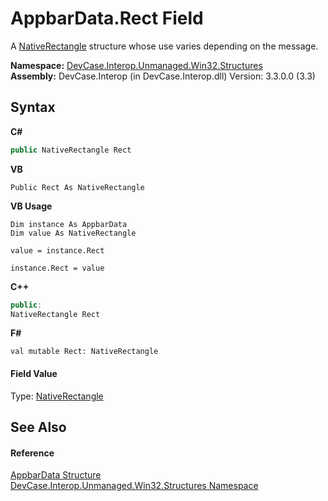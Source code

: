# AppbarData.Rect Field
 

A <a href="T_DevCase_Interop_Unmanaged_Win32_Structures_NativeRectangle">NativeRectangle</a> structure whose use varies depending on the message.

**Namespace:**&nbsp;<a href="N_DevCase_Interop_Unmanaged_Win32_Structures">DevCase.Interop.Unmanaged.Win32.Structures</a><br />**Assembly:**&nbsp;DevCase.Interop (in DevCase.Interop.dll) Version: 3.3.0.0 (3.3)

## Syntax

**C#**<br />
``` C#
public NativeRectangle Rect
```

**VB**<br />
``` VB
Public Rect As NativeRectangle
```

**VB Usage**<br />
``` VB Usage
Dim instance As AppbarData
Dim value As NativeRectangle

value = instance.Rect

instance.Rect = value
```

**C++**<br />
``` C++
public:
NativeRectangle Rect
```

**F#**<br />
``` F#
val mutable Rect: NativeRectangle
```


#### Field Value
Type: <a href="T_DevCase_Interop_Unmanaged_Win32_Structures_NativeRectangle">NativeRectangle</a>

## See Also


#### Reference
<a href="T_DevCase_Interop_Unmanaged_Win32_Structures_AppbarData">AppbarData Structure</a><br /><a href="N_DevCase_Interop_Unmanaged_Win32_Structures">DevCase.Interop.Unmanaged.Win32.Structures Namespace</a><br />